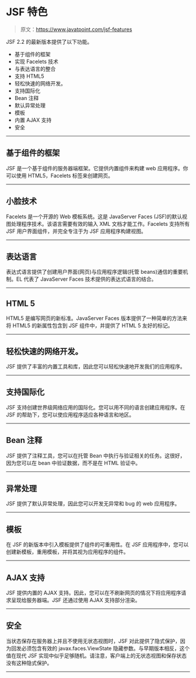 # JSF 特色

> 原文：<https://www.javatpoint.com/jsf-features>

JSF 2.2 的最新版本提供了以下功能。

*   基于组件的框架
*   实现 Facelets 技术
*   与表达语言的整合
*   支持 HTML5
*   轻松快速的网络开发。
*   支持国际化
*   Bean 注释
*   默认异常处理
*   模板
*   内置 AJAX 支持
*   安全

* * *

## 基于组件的框架

JSF 是一个基于组件的服务器端框架。它提供内置组件来构建 web 应用程序。你可以使用 HTML5，Facelets 标签来创建网页。

* * *

## 小脸技术

Facelets 是一个开源的 Web 模板系统。这是 JavaServer Faces (JSF)的默认视图处理程序技术。该语言需要有效的输入 XML 文档才能工作。Facelets 支持所有 JSF 用户界面组件，并完全专注于为 JSF 应用程序构建视图。

* * *

## 表达语言

表达式语言提供了创建用户界面(网页)与应用程序逻辑(托管 beans)通信的重要机制。EL 代表了 JavaServer Faces 技术提供的表达式语言的结合。

* * *

## HTML 5

HTML5 是编写网页的新标准。JavaServer Faces 版本提供了一种简单的方法来将 HTML5 的新属性包含到 JSF 组件中，并提供了 HTML 5 友好的标记。

* * *

## 轻松快速的网络开发。

JSF 提供了丰富的内置工具和库，因此您可以轻松快速地开发我们的应用程序。

* * *

## 支持国际化

JSF 支持创建世界级网络应用的国际化。您可以用不同的语言创建应用程序。在 JSF 的帮助下，您可以使应用程序适应各种语言和地区。

* * *

## Bean 注释

JSF 提供了注释工具，您可以在托管 Bean 中执行与验证相关的任务。这很好，因为您可以在 bean 中验证数据，而不是在 HTML 验证中。

* * *

## 异常处理

JSF 提供了默认异常处理，因此您可以开发无异常和 bug 的 web 应用程序。

* * *

## 模板

在 JSF 的新版本中引入模板提供了组件的可重用性。在 JSF 应用程序中，您可以创建新模板，重用模板，并将其视为应用程序的组件。

* * *

## AJAX 支持

JSF 提供内置的 AJAX 支持。因此，您可以在不刷新网页的情况下将应用程序请求呈现给服务器端。JSF 还通过使用 AJAX 支持部分渲染。

* * *

## 安全

当状态保存在服务器上并且不使用无状态视图时，JSF 对此提供了隐式保护，因为回发必须包含有效的 javax.faces.ViewState 隐藏参数。与早期版本相反，这个值在现代 JSF 实现中似乎足够随机。请注意，客户端上的无状态视图和保存状态没有这种隐式保护。

* * *